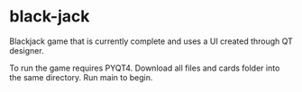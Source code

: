black-jack
==========

Blackjack game that is currently complete and uses a UI created through QT designer.

To run the game requires PYQT4.  Download all files and cards folder into the same directory.
Run main to begin.
